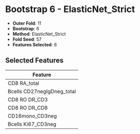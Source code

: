 # Bootstrap 6 - ElasticNet_Strict

- **Outer Fold**: 11
- **Bootstrap**: 6
- **Method**: ElasticNet_Strict
- **Fold Seed**: 57
- **Features Selected**: 6

## Selected Features

| Feature |
|---------|
| CD8 RA_total |
| Bcells CD27negIgDneg_total |
| CD8 RO DR_CD3 |
| CD8 RO DR_CD8 |
| CD16mono_CD3neg |
| Bcells Ki67_CD3neg |
